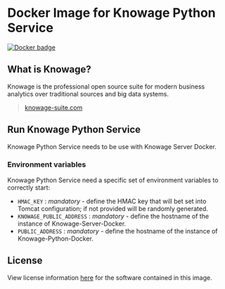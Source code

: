 # Docker Image for Knowage Python Service

[![Docker badge](https://img.shields.io/docker/pulls/knowagelabs/knowage-server-docker.svg)](https://hub.docker.com/r/knowagelabs/knowage-server-docker/)

## What is Knowage?

Knowage is the professional open source suite for modern business analytics over traditional sources and big data systems.

> [knowage-suite.com](https://www.knowage-suite.com)

## Run Knowage Python Service

Knowage Python Service needs to be use with Knowage Server Docker.

### Environment variables

Knowage Python Service need a specific set of environment variables to correctly start:

* ```HMAC_KEY``` : *mandatory* - define the HMAC key that will bet set into Tomcat configuration; if not provided will be randomly generated.
* ```KNOWAGE_PUBLIC_ADDRESS``` : *mandatory* - define the hostname of the instance of Knowage-Server-Docker.
* ```PUBLIC_ADDRESS``` : *mandatory* - define the hostname of the instance of Knowage-Python-Docker.

## License

View license information [here](https://github.com/KnowageLabs/Knowage-Server/) for the software contained in this image.
